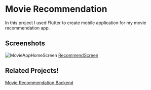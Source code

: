 
# Movie Recommendation

In this project I used Flutter to create mobile application for my movie recommendation app.


## Screenshots

![MovieAppHomeScreen](https://user-images.githubusercontent.com/57330864/173201814-fe1a4d55-5b6d-4baf-980c-05466c4904ed.jpeg)
[RecommendScreen](https://user-images.githubusercontent.com/57330864/173201827-83c1133a-2dc4-4782-88a3-02ebe396b97f.jpeg)

  
## Related Projects!


[Movie Recommendation Backend](https://github.com/emrecoskun705/movie_recommendation)


  
